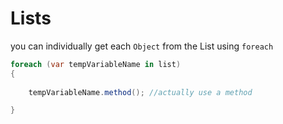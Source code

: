 # Lists

you can individually get each `Object` from the List using `foreach`

```cs
foreach (var tempVariableName in list)
{
                   
    tempVariableName.method(); //actually use a method

}
```